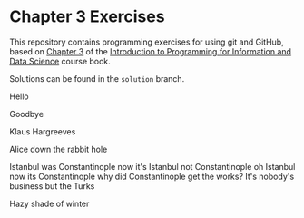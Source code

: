 # Chapter 3 Exercises

This repository contains programming exercises for using git and GitHub, 
based on [Chapter 3](https://infx511.github.io/git-basics.html) 
of the [Introduction to Programming for Information and Data Science](https://infx511.github.io/) course book. 

Solutions can be found in the `solution` branch.

Hello

Goodbye


Klaus Hargreeves


Alice down the rabbit hole


Istanbul was Constantinople now it's Istanbul not Constantinople oh Istanbul now its Constantinople why did Constantinople get the works?
It's nobody's business but the Turks

Hazy shade of winter
